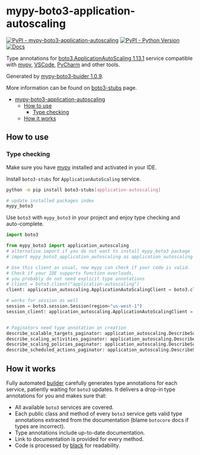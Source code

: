 # mypy-boto3-application-autoscaling

[![PyPI - mypy-boto3-application-autoscaling](https://img.shields.io/pypi/v/mypy-boto3-application-autoscaling.svg?color=blue)](https://pypi.org/project/mypy-boto3-application-autoscaling)
[![PyPI - Python Version](https://img.shields.io/pypi/pyversions/mypy-boto3-application-autoscaling.svg?color=blue)](https://pypi.org/project/mypy-boto3-application-autoscaling)
[![Docs](https://img.shields.io/readthedocs/mypy-boto3-builder.svg?color=blue)](https://mypy-boto3-builder.readthedocs.io/)

Type annotations for
[boto3.ApplicationAutoScaling 1.13.1](https://boto3.amazonaws.com/v1/documentation/api/1.13.1/reference/services/application-autoscaling.html#ApplicationAutoScaling) service
compatible with [mypy](https://github.com/python/mypy), [VSCode](https://code.visualstudio.com/),
[PyCharm](https://www.jetbrains.com/pycharm/) and other tools.

Generated by [mypy-boto3-buider 1.0.9](https://github.com/vemel/mypy_boto3_builder).

More information can be found on [boto3-stubs](https://pypi.org/project/boto3-stubs/) page.

- [mypy-boto3-application-autoscaling](#mypy-boto3-application-autoscaling)
  - [How to use](#how-to-use)
    - [Type checking](#type-checking)
  - [How it works](#how-it-works)

## How to use

### Type checking

Make sure you have [mypy](https://github.com/python/mypy) installed and activated in your IDE.

Install `boto3-stubs` for `ApplicationAutoScaling` service.

```bash
python -m pip install boto3-stubs[application-autoscaling]

# update installed packages index
mypy_boto3
```

Use `boto3` with `mypy_boto3` in your project and enjoy type checking and auto-complete.

```python
import boto3

from mypy_boto3 import application_autoscaling
# alternative import if you do not want to install mypy_boto3 package
# import mypy_boto3_application_autoscaling as application_autoscaling

# Use this client as usual, now mypy can check if your code is valid.
# Check if your IDE supports function overloads,
# you probably do not need explicit type annotations
# client = boto3.client("application-autoscaling")
client: application_autoscaling.ApplicationAutoScalingClient = boto3.client("application-autoscaling")

# works for session as well
session = boto3.session.Session(region="us-west-1")
session_client: application_autoscaling.ApplicationAutoScalingClient = session.client("application-autoscaling")


# Paginators need type annotation on creation
describe_scalable_targets_paginator: application_autoscaling.DescribeScalableTargetsPaginator = client.get_paginator("describe_scalable_targets")
describe_scaling_activities_paginator: application_autoscaling.DescribeScalingActivitiesPaginator = client.get_paginator("describe_scaling_activities")
describe_scaling_policies_paginator: application_autoscaling.DescribeScalingPoliciesPaginator = client.get_paginator("describe_scaling_policies")
describe_scheduled_actions_paginator: application_autoscaling.DescribeScheduledActionsPaginator = client.get_paginator("describe_scheduled_actions")
```

## How it works

Fully automated [builder](https://github.com/vemel/mypy_boto3_builder) carefully generates
type annotations for each service, patiently waiting for `boto3` updates. It delivers
a drop-in type annotations for you and makes sure that:

- All available `boto3` services are covered.
- Each public class and method of every `boto3` service gets valid type annotations
  extracted from the documentation (blame `botocore` docs if types are incorrect).
- Type annotations include up-to-date documentation.
- Link to documentation is provided for every method.
- Code is processed by [black](https://github.com/psf/black) for readability.